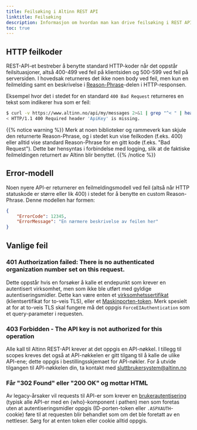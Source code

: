```yaml
---
title: Feilsøking i Altinn REST API
linktitle: Feilsøking
description: Informasjon om hvordan man kan drive feilsøking i REST API-integrasjoner.
toc: true
---
```


## HTTP feilkoder
REST-API-et bestreber å benytte standard HTTP-koder når det oppstår feilsituasjoner, altså 400-499 ved feil på klientsiden og 500-599 ved feil på serversiden. I hovedsak returneres det ikke noen body ved feil, men kun en feilmelding samt en beskrivelse i [Reason-Phrase](https://www.w3.org/Protocols/rfc2616/rfc2616-sec6.html)-delen i HTTP-responsen.

Eksempel hvor det i stedet for en standard `400 Bad Request` returneres en tekst som indikerer hva som er feil:

```bash
$ curl -v https://www.altinn.no/api/my/messages 2>&1 | grep "^< " | head -n 1
< HTTP/1.1 400 Required header 'ApiKey' is missing.
```

{{% notice warning  %}}
Merk at noen biblioteker og rammeverk kan skjule den returnerte Reason-Phrase, og i stedet kun vise feilkoden (f.eks. 400) eller alltid vise standard Reason-Phrase for en gitt kode (f.eks. "Bad Request"). Dette bør hensyntas i forbindelse med logging, slik at de faktiske feilmeldingen returnert av Altinn blir benyttet.
{{% /notice %}}

## Error-modell

Noen nyere API-er returnerer en feilmeldingsmodell ved feil (altså når HTTP statuskode er større eller lik 400) i stedet for å benytte en custom Reason-Phrase. Denne modellen har formen:

```json
{
    "ErrorCode": 12345,
    "ErrorMessage": "En nærmere beskrivelse av feilen her"
}
```

## Vanlige feil

### 401 Authorization failed: There is no authenticated organization number set on this request.

Dette oppstår hvis en forsøker å kalle et endepunkt som krever en autentisert virksomhet, men som ikke ble utført med gyldige autentiseringsmidler. Dette kan være enten et [virksomhetssertifikat](../virksomhet/#autentisering-med-kun-virksomhetssertifikat) (klientsertifikat for to-veis TLS), eller et [Maskinporten-token](../virksomhet/#autentisering-med-kun-maskinporten). Merk spesielt at for at to-veis TLS skal fungere må det oppgis `ForceEIAuthentication` som et query-parameter i requesten.

### 403 Forbidden - The API key is not authorized for this operation

Alle kall til Altinn REST-API krever at det oppgis en API-nøkkel. I tillegg til scopes kreves det også at API-nøkkelen er gitt tilgang til å kalle de ulike API-ene; dette oppgis i bestillingsskjemaet for API-nøkler. For å utvide tilgangen til API-nøkkelen din, ta kontakt med [sluttbrukersystem@altinn.no](mailto:sluttbrukersystem@altinn.no)

### Får "302 Found" eller "200 OK" og mottar HTML

Av legacy-årsaker vil requests til API-er som krever en [brukerautentisering](../person/) (typisk alle API-er med en {who}-komponent i pathen) men som foretas uten at autentiseringsmidler oppgis (ID-porten-token eller `.ASPXAUTH`-cookie) føre til at requesten blir behandlet som om det ble foretatt av en nettleser. Sørg for at enten token eller cookie alltid oppgis.